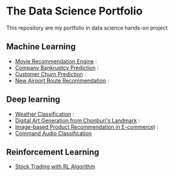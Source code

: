 # The Data Science Portfolio
 This repository are my portfolio in data science hands-on project 
 
## Machine Learning 
- [Movie Recommendation Engine](https://github.com/WarintornNawong/Portfolio/tree/main/Movie_Recommendation) :
- [Company Bankruptcy Prediction](https://github.com/WarintornNawong/Portfolio/tree/main/Bankruptcy%20Prediction) :
- [Customer Churn Prediction](https://github.com/WarintornNawong/Portfolio/tree/main/Customer_Churn_Prediction) :
- [New Airport Route Recommendation](https://github.com/WarintornNawong/Portfolio/tree/main/Airport_Route_Analysis) :

## Deep learning
- [Weather Classification](https://github.com/WarintornNawong/Portfolio/blob/main/Weather%20Classification/README.md) :
- [Digital Art Generation from Chonburi's Landmark](https://github.com/WarintornNawong/Portfolio/tree/main/Digital_Art_Museum) :
- [Image-based Product Recommendation in E-commerce](https://github.com/WarintornNawong/Portfolio/tree/main/Image-based%20product%20recommendation%20in%20E-commerce)) :
- [Command Audio Classification](https://github.com/WarintornNawong/Portfolio/tree/main/Command%20Audio%20Classification)

## Reinforcement Learning
- [Stock Trading with RL Algorithm](https://github.com/WarintornNawong/Portfolio/tree/main/Stock%20Trading%20with%20RL%20Algorithm)
